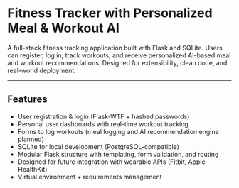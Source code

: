 # Fitness Tracker with Personalized Meal & Workout AI

A full-stack fitness tracking application built with Flask and SQLite. Users can register, log in, track workouts, and receive personalized AI-based meal and workout recommendations. Designed for extensibility, clean code, and real-world deployment.

---

## Features

- User registration & login (Flask-WTF + hashed passwords)
- Personal user dashboards with real-time workout tracking
- Forms to log workouts (meal logging and AI recommendation engine planned)
- SQLite for local development (PostgreSQL-compatible)
- Modular Flask structure with templating, form validation, and routing
- Designed for future integration with wearable APIs (Fitbit, Apple HealthKit)
- Virtual environment + requirements management
